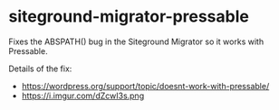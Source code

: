 # siteground-migrator-pressable
Fixes the ABSPATH() bug in the Siteground Migrator so it works with Pressable.  

Details of the fix: 
* https://wordpress.org/support/topic/doesnt-work-with-pressable/
* https://i.imgur.com/dZcwI3s.png
